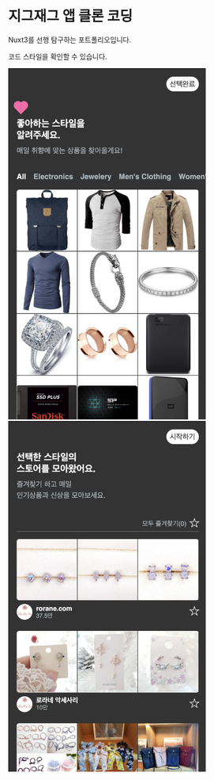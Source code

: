 # 지그재그 앱 클론 코딩

Nuxt3를 선행 탐구하는 포트폴리오입니다.

코드 스타일을 확인할 수 있습니다.

<img src="./assets/images/capture/tutorial.png" width="400" alt="">
<img src="./assets/images/capture/my-store.png" width="400" alt="">
